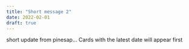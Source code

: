 ```yaml
---
title: "Short message 2"
date: 2022-02-01
draft: true
---
```


short update from pinesap... Cards with the latest date will appear first
